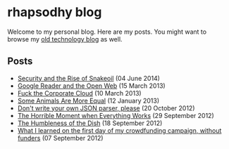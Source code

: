 rhapsodhy blog
==============

Welcome to my personal blog. Here are my posts. You might want to browse my [old
technology blog](https://rsdy.blogs.balabit.com/) as well.

Posts
-----
 * [Security and the Rise of Snakeoil](http://rsdy.github.com/posts/security_and_the_rise_of_snakeoil.html) (04 June 2014)
 * [Google Reader and the Open Web](http://rsdy.github.com/posts/greader_and_the_open_web.html) (15 March 2013)
 * [Fuck the Corporate Cloud](http://rsdy.github.com/posts/fsck_the_police.html) (10 March 2013)
 * [Some Animals Are More Equal](http://rsdy.github.com/posts/cloud_computing.html) (12 January 2013)
 * [Don't write your own JSON parser, please](http://rsdy.github.com/posts/dont_write_your_json_parser_plz.html) (20 October 2012)
 * [The Horrible Moment when Everything Works](http://rsdy.github.com/posts/building_infrastructure.html) (29 September 2012)
 * [The Humbleness of the Dish](http://rsdy.github.com/posts/the_humbleness_of_the_dish.html) (18 September 2012)
 * [What I learned on the first day of my crowdfunding campaign, without funders](http://rsdy.github.com/posts/first_day_of_crowdfunding.html) (07 September 2012)
